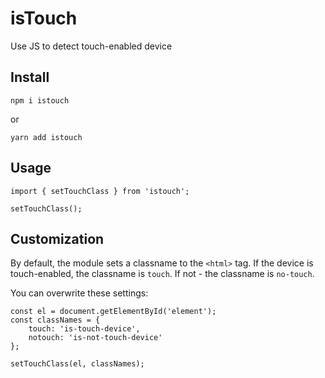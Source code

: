 # isTouch

Use JS to detect touch-enabled device

## Install

```
npm i istouch
```

or

```
yarn add istouch
```

## Usage

```
import { setTouchClass } from 'istouch';

setTouchClass();
```

## Customization

By default, the module sets a classname to the `<html>` tag.
If the device is touch-enabled, the classname is `touch`.
If not - the classname is `no-touch`.

You can overwrite these settings:

```
const el = document.getElementById('element');
const classNames = {
	touch: 'is-touch-device',
	notouch: 'is-not-touch-device'
};

setTouchClass(el, classNames);
```
